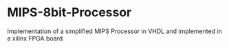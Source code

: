 # MIPS-8bit-Processor
Implementation of a simplified MIPS Processor in VHDL and implemented in a xilinx FPGA board
